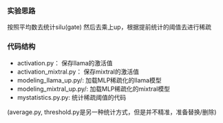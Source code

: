 ### 实验思路
按照平均数去统计silu(gate) 然后去乘上up，根据提前统计的阈值去进行稀疏

### 代码结构

* activation.py： 保存llama的激活值
* activation_mixtral.py： 保存mixtral的激活值
* modeling_llama_up.py/: 加载MLP稀疏化的llama模型
* modeling_mixtral_up.py/: 加载MLP稀疏化的mixtral模型
* mystatistics.py.py: 统计稀疏阈值的代码


(average.py, threshold.py是另一种统计方式，但是并不精准，准备替换/删除)